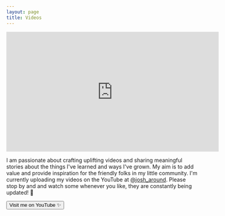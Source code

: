 ```yaml
---
layout: page
title: Videos
---
```


<div class="video-gallery">
  <div class="video-container">
    <iframe width="560" height="315" src="https://www.youtube-nocookie.com/embed/9DWPQzEZrGQ?si=rya0kPQTcINvF0nO&rel=0" title="YouTube video player" frameborder="0" allow="accelerometer; clipboard-write; encrypted-media; gyroscope; picture-in-picture; web-share" referrerpolicy="strict-origin-when-cross-origin" allowfullscreen></iframe>
  </div>
</div>

I am passionate about crafting uplifting videos and sharing meaningful stories about the things I've learned and ways I've grown. My aim is to add value and provide inspiration for the friendly folks in my little community. I'm currently uploading my videos on the YouTube at <a href="https://www.youtube.com/@josh_around/videos" target="_blank">@josh_around</a>.
Please stop by and and watch some whenever you like, they are constantly being updated! 🍿

<div class="d-flex">
  <button class="cta-button js-youtube-button">Visit me on YouTube ✨</button>
</div>
